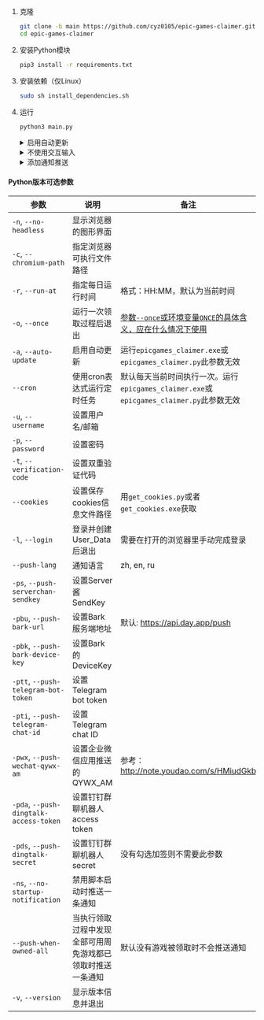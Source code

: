 1. 克隆

    ``` bash
    git clone -b main https://github.com/cyz0105/epic-games-claimer.git
    cd epic-games-claimer
    ```

2. 安装Python模块

    ``` bash
    pip3 install -r requirements.txt
    ```

3. 安装依赖（仅Linux）

    ``` bash
    sudo sh install_dependencies.sh
    ```

4. 运行

    ``` bash
    python3 main.py
    ```

    <details>
    <summary>启用自动更新</summary>

    ```bash
    python3 main.py --auto-update
    ```

    </details>

    <details>
    <summary>不使用交互输入</summary>

    ```bash
    python3 main.py -u <你的邮箱> -p <你的密码>
    ```

    ```bash
    python3 main.py -u <你的邮箱> -p <你的密码> -t <双重验证代码>
    ```

    </details>

    <details>
    <summary>添加通知推送</summary>

    * server酱
        ```bash
        python3 main.py -ps <SendKey>
        ```

    * Bark
        ```bash
        python3 main.py -pbu <BarkPushUrl> -pbk <BarkDeviceKey>
        ```

	    非自建服务端无需-pbu参数，默认采用官方推送地址https://api.day.app/push

    * Telegram
        ```bash
        python3 main.py -ptt <TelegramBotToken> -pti <TelegramChatId>
        ```

    </details>

#### Python版本可选参数

| 参数                                   | 说明                                                       | 备注                                                                                                                                       |
| -------------------------------------- | ---------------------------------------------------------- | ------------------------------------------------------------------------------------------------------------------------------------------ |
| `-n`, `--no-headless`                  | 显示浏览器的图形界面                                       |                                                                                                                                            |
| `-c`, `--chromium-path`                | 指定浏览器可执行文件路径                                   |                                                                                                                                            |
| `-r`, `--run-at`                       | 指定每日运行时间                                           | 格式：HH:MM，默认为当前时间                                                                                                                |
| `-o`, `--once`                         | 运行一次领取过程后退出                                     | [参数`--once`或环境变量`ONCE`的具体含义，应在什么情况下使用](docs/troubleshooting.md#参数--once或环境变量once的具体含义应在什么情况下使用) |
| `-a`, `--auto-update`                  | 启用自动更新                                               | 运行`epicgames_claimer.exe`或`epicgames_claimer.py`此参数无效                                                                              |
| `--cron`                               | 使用cron表达式运行定时任务                                 | 默认每天当前时间执行一次。运行`epicgames_claimer.exe`或`epicgames_claimer.py`此参数无效                                                    |
| `-u`, `--username`                     | 设置用户名/邮箱                                            |                                                                                                                                            |
| `-p`, `--password`                     | 设置密码                                                   |                                                                                                                                            |
| `-t`, `--verification-code`            | 设置双重验证代码                                           |                                                                                                                                            |
| `--cookies`                            | 设置保存cookies信息文件路径                                | 用`get_cookies.py`或者`get_cookies.exe`获取                                                                                                |
| `-l`, `--login`                        | 登录并创建User_Data后退出                                  | 需要在打开的浏览器里手动完成登录    
| `--push-lang`    			 | 通知语言                               | zh, en, ru
| `-ps`, `--push-serverchan-sendkey`     | 设置Server酱SendKey                                        |                                                                                                                                            |
| `-pbu`, `--push-bark-url`              | 设置Bark服务端地址                                         | 默认: https://api.day.app/push                                                                                                             |
| `-pbk`, `--push-bark-device-key`       | 设置Bark的DeviceKey                                        |                                                                                                                                            |
| `-ptt`, `--push-telegram-bot-token`    | 设置Telegram bot token                                     |                                                                                                                                            |
| `-pti`, `--push-telegram-chat-id`      | 设置Telegram chat ID                                       |                                                                                                                                            |
| `-pwx`, `--push-wechat-qywx-am`        | 设置企业微信应用推送的QYWX_AM                              | 参考：http://note.youdao.com/s/HMiudGkb                                                                                                    |
| `-pda`, `--push-dingtalk-access-token` | 设置钉钉群聊机器人access token                             |                                                                                                                                            |
| `-pds`, `--push-dingtalk-secret`       | 设置钉钉群聊机器人secret                                   | 没有勾选加签则不需要此参数                                                                                                                 |
| `-ns`, `--no-startup-notification`     | 禁用脚本启动时推送一条通知                                 |                                                                                                                                            |
| `--push-when-owned-all`                | 当执行领取过程中发现全部可用周免游戏都已领取时推送一条通知 | 默认没有游戏被领取时不会推送通知                                                                                                           |
| `-v`, `--version`                      | 显示版本信息并退出                                         |                                                                                                                                            |
